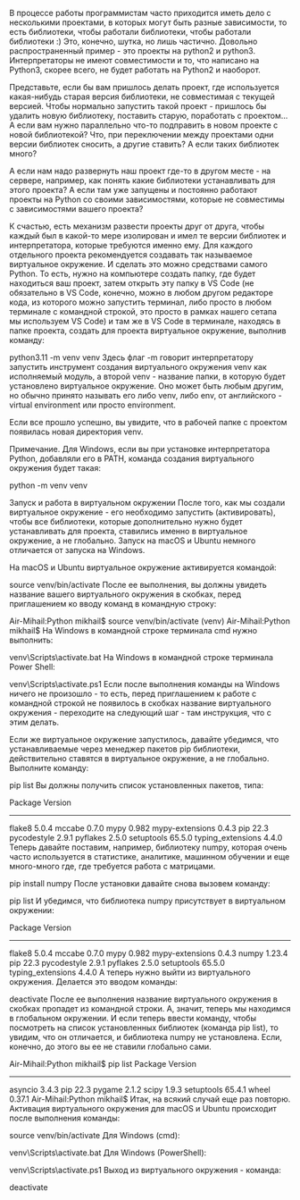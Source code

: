 В процессе работы программистам часто приходится иметь дело с несколькими проектами, в которых могут быть разные зависимости, то есть библиотеки, чтобы работали библиотеки, чтобы работали библиотеки :) Это, конечно, шутка, но лишь частично. Довольно распространенный пример - это проекты на python2 и python3. Интерпретаторы не имеют совместимости и то, что написано на Python3, скорее всего, не будет работать на Python2 и наоборот. 

Представьте, если бы вам пришлось делать проект, где используется какая-нибудь старая версия библиотеки, не совместимая с текущей версией. Чтобы нормально запустить такой проект - пришлось бы удалить новую библиотеку, поставить старую, поработать с проектом... А если вам нужно параллельно что-то подправить в новом проекте с новой библиотекой? Что, при переключении между проектами одни версии библиотек сносить, а другие ставить? А если таких библиотек много?

А если нам надо развернуть наш проект где-то в другом месте - на сервере, например, как понять какие библиотеки устанавливать для этого проекта? А если там уже запущены и постоянно работают проекты на Python со своими зависимостями, которые не совместимы с зависимостями вашего проекта?

К счастью, есть механизм развести проекты друг от друга, чтобы каждый был в какой-то мере изолирован и имел те версии библиотек и интерпретатора, которые требуются именно ему. Для каждого отдельного проекта рекомендуется создавать так называемое виртуальное окружение. И сделать это можно средствами самого Python. То есть, нужно на компьютере создать папку, где будет находиться ваш проект, затем открыть эту папку в VS Code (не обязательно в VS Code, конечно, можно в любом другом редакторе кода, из которого можно запустить терминал, либо просто в любом терминале с командной строкой, это просто в рамках нашего сетапа мы используем VS Code) и там же в VS Code в терминале, находясь в папке проекта, создать для проекта виртуальное окружение, выполнив команду:

python3.11 -m venv venv
Здесь флаг -m говорит интерпретатору запустить инструмент создания виртуального окружения venv как исполняемый модуль, а второй venv - название папки, в которую будет установлено виртуальное окружение. Оно может быть любым другим, но обычно принято называть его либо venv, либо env, от английского - virtual environment или просто environment.

Если все прошло успешно, вы увидите, что в рабочей папке с проектом появилась новая директория venv.



Примечание. Для Windows, если вы при установке интерпретатора Python, добавляли его в PATH, команда создания виртуального окружения будет такая:

python -m venv venv

Запуск и работа в виртуальном окружении
После того, как мы создали виртуальное окружение - его необходимо запустить (активировать), чтобы все библиотеки, которые дополнительно нужно будет устанавливать для проекта, ставились именно в виртуальное окружение, а не глобально. Запуск на macOS и Ubuntu немного отличается от запуска на Windows.

На macOS и Ubuntu виртуальное окружение активируется командой:

source venv/bin/activate
После ее выполнения, вы должны увидеть название вашего виртуального окружения в скобках, перед приглашением ко вводу команд в командную строку:

Air-Mihail:Python mikhail$ source venv/bin/activate
(venv) Air-Mihail:Python mikhail$ 
На Windows в командной строке терминала cmd нужно выполнить:

venv\Scripts\activate.bat
На Windows в командной строке терминала Power Shell:

venv\Scripts\activate.ps1
Если после выполнения команды на Windows ничего не произошло - то есть, перед приглашением к работе с командной строкой не появилось в скобках название виртуального окружения - переходите на следующий шаг - там инструкция, что с этим делать.

Если же виртуальное окружение запустилось, давайте убедимся, что устанавливаемые через менеджер пакетов pip библиотеки, действительно ставятся в виртуальное окружение, а не глобально. Выполните команду:

pip list
Вы должны получить список установленных пакетов, типа:

Package           Version
----------------- -------
flake8            5.0.4
mccabe            0.7.0
mypy              0.982
mypy-extensions   0.4.3
pip               22.3
pycodestyle       2.9.1
pyflakes          2.5.0
setuptools        65.5.0
typing_extensions 4.4.0
Теперь давайте поставим, например, библиотеку numpy, которая очень часто используется в статистике, аналитике, машинном обучении и еще много-много где, где требуется работа с матрицами.

pip install numpy
После установки давайте снова вызовем команду:

pip list
И убедимся, что библиотека numpy присутствует в виртуальном окружении:

Package           Version
----------------- -------
flake8            5.0.4
mccabe            0.7.0
mypy              0.982
mypy-extensions   0.4.3
numpy             1.23.4
pip               22.3
pycodestyle       2.9.1
pyflakes          2.5.0
setuptools        65.5.0
typing_extensions 4.4.0
А теперь нужно выйти из виртуального окружения. Делается это вводом команды:

deactivate
После ее выполнения название виртуального окружения в скобках пропадет из командной строки. А, значит, теперь мы находимся в глобальном окружении. И если теперь ввести команду, чтобы посмотреть на список установленных библиотек (команда pip list), то увидим, что он отличается, и библиотека numpy не установлена. Если, конечно, до этого вы ее не ставили глобально сами.

Air-Mihail:Python mikhail$ pip list
Package    Version
---------- -------
asyncio    3.4.3
pip        22.3
pygame     2.1.2
scipy      1.9.3
setuptools 65.4.1
wheel      0.37.1
Air-Mihail:Python mikhail$
Итак, на всякий случай еще раз повторю. Активация виртуального окружения для macOS и Ubuntu происходит после выполнения команды:

source venv/bin/activate
Для Windows (cmd):

venv\Scripts\activate.bat
Для Windows (PowerShell):

venv\Scripts\activate.ps1
Выход из виртуального окружения - команда:

deactivate